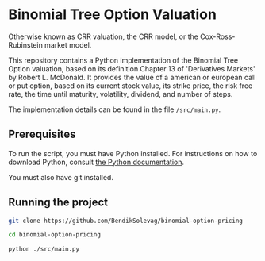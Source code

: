 # Binomial Tree Option Valuation

Otherwise known as CRR valuation, the CRR model, or the Cox-Ross-Rubinstein
market model.

This repository contains a Python implementation of the Binomial Tree Option
valuation, based on its definition Chapter 13 of 'Derivatives Markets' by Robert
L. McDonald. It provides the value of a american or european call or put option,
based on its current stock value, its strike price, the risk free rate, the time
until maturity, volatility, dividend, and number of steps.

The implementation details can be found in the file `/src/main.py`.

## Prerequisites

To run the script, you must have Python installed. For instructions on how to
download Python, consult
[the Python documentation](https://www.python.org/downloads/).

You must also have git installed.

## Running the project

```bash
git clone https://github.com/BendikSolevag/binomial-option-pricing

cd binomial-option-pricing

python ./src/main.py
```
